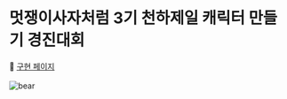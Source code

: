 # 멋쟁이사자처럼 3기 천하제일 캐릭터 만들기 경진대회
🔗 [구현 페이지](https://konveloper.github.io/FrontendSchool-repo/animation_character/index.html)<br> <br>
![bear](https://user-images.githubusercontent.com/109451148/193047732-bbfa8589-0de3-4a4c-b34e-a19582315aaa.gif)
